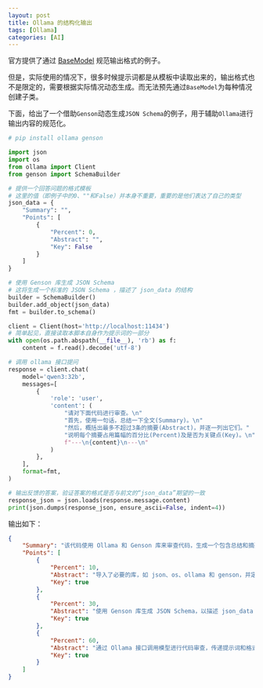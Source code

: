 ```yaml
---
layout: post
title: Ollama 的结构化输出
tags: [Ollama]
categories: [AI]
---
```

<!--break-->


官方提供了通过 [BaseModel](https://github.com/ollama/ollama-python/blob/main/examples/structured-outputs.py) 规范输出格式的例子。

但是，实际使用的情况下，很多时候提示词都是从模板中读取出来的，输出格式也不是限定的，需要根据实际情况动态生成。而无法预先通过`BaseModel`为每种情况创建子类。

下面，给出了一个借助`Genson`动态生成`JSON Schema`的例子，用于辅助`Ollama`进行输出内容的规范化。


```python
# pip install ollama genson

import json
import os
from ollama import Client
from genson import SchemaBuilder

# 提供一个回答问题的格式模板
# 这里的值（即例子中的0、""和False）并本身不重要，重要的是他们表达了自己的类型
json_data = {
    "Summary": "",
    "Points": [
        {
            "Percent": 0,
            "Abstract": "",
            "Key": False
        }
    ]
}

# 使用 Genson 库生成 JSON Schema
# 这将生成一个标准的 JSON Schema ，描述了 json_data 的结构
builder = SchemaBuilder()
builder.add_object(json_data)
fmt = builder.to_schema()

client = Client(host='http://localhost:11434')
# 简单起见，直接读取本脚本自身作为提示词的一部分
with open(os.path.abspath(__file__), 'rb') as f:
    content = f.read().decode('utf-8')

# 调用 ollama 接口提问
response = client.chat(
    model='qwen3:32b',
    messages=[
        {
            'role': 'user',
            'content': (
                "请对下面代码进行审查。\n"
                "首先，使用一句话，总结一下全文(Summary)。\n"
                "然后，概括出最多不超过3条的摘要(Abstract)，并逐一列出它们。"
                "说明每个摘要占用篇幅的百分比(Percent)及是否为关键点(Key)。\n"
                f"---\n{content}\n---\n"
            )
        },
    ],
    format=fmt,
)

# 输出反馈的答案，验证答案的格式是否与前文的“json_data”期望的一致
response_json = json.loads(response.message.content)
print(json.dumps(response_json, ensure_ascii=False, indent=4))
```

输出如下：


```json
{
    "Summary": "该代码使用 Ollama 和 Genson 库来审查代码，生成一个包含总结和摘要的 JSON 格式反馈，其中摘要部分包括百分比和关键点标志。",
    "Points": [
        {
            "Percent": 10,
            "Abstract": "导入了必要的库，如 json、os、ollama 和 genson，并定义了一个 JSON 数据模板。",
            "Key": true
        },
        {
            "Percent": 30,
            "Abstract": "使用 Genson 库生成 JSON Schema，以描述 json_data 的结构。",
            "Key": true
        },
        {
            "Percent": 60,
            "Abstract": "通过 Ollama 接口调用模型进行代码审查，传递提示词和格式要求，并输出验证结果。",
            "Key": true
        }
    ]
}
```
